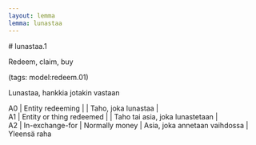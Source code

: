 ```yaml
---
layout: lemma
lemma: lunastaa
---
```


<div class="sense">
# <span class="sensename">lunastaa.1</span>

<span class="description">Redeem, claim, buy</span>

(tags: model:redeem.01)

<span class="description">Lunastaa, hankkia jotakin vastaan</span>

A0 | Entity redeeming |   | Taho, joka lunastaa |  
A1 | Entity or thing redeemed |   | Taho tai asia, joka lunastetaan |  
A2 | In-exchange-for | Normally money | Asia, joka annetaan vaihdossa | Yleensä raha

</div>

